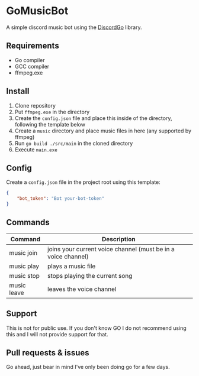 # GoMusicBot
A simple discord music bot using the [DiscordGo](https://github.com/bwmarrin/discordgo) library.

## Requirements
- Go compiler
- GCC compiler
- ffmpeg.exe

## Install
1. Clone repository
2. Put `ffmpeg.exe` in the directory
3. Create the `config.json` file and place this inside of the directory, following the template below
4. Create a `music` directory and place music files in here (any supported by ffmpeg)
5. Run `go build ./src/main` in the cloned directory
6. Execute `main.exe`

## Config
Create a `config.json` file in the project root using this template:
```json
{
	"bot_token": "Bot your-bot-token"
}
```

## Commands
| Command           | Description                                                   |
|-------------------|---------------------------------------------------------------|
| music join        | joins your current voice channel (must be in a voice channel) |
| music play <file> | plays a music file                                            |
| music stop        | stops playing the current song                                |
| music leave       | leaves the voice channel                                      |

## Support
This is not for public use. If you don't know GO I do not recommend using this and I will not provide support for that.

## Pull requests & issues
Go ahead, just bear in mind I've only been doing go for a few days.